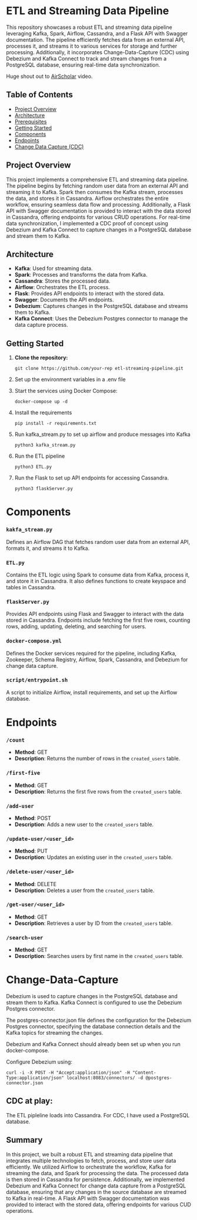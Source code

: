 # ETL and Streaming Data Pipeline

This repository showcases a robust ETL and streaming data pipeline leveraging Kafka, Spark, Airflow, Cassandra, and a Flask API with Swagger documentation. The pipeline efficiently fetches data from an external API, processes it, and streams it to various services for storage and further processing. Additionally, it incorporates Change-Data-Capture (CDC) using Debezium and Kafka Connect to track and stream changes from a PostgreSQL database, ensuring real-time data synchronization.

Huge shout out to [AirScholar](https://www.youtube.com/watch?v=GqAcTrqKcrY) video.

## Table of Contents

- [Project Overview](#project-overview)
- [Architecture](#architecture)
- [Prerequisites](#prerequisites)
- [Getting Started](#getting-started)
- [Components](#components)
- [Endpoints](#endpoints)
- [Change Data Capture (CDC)](#Change-Data-Capture)

## Project Overview

This project implements a comprehensive ETL and streaming data pipeline. The pipeline begins by fetching random user data from an external API and streaming it to Kafka. Spark then consumes the Kafka stream, processes the data, and stores it in Cassandra. Airflow orchestrates the entire workflow, ensuring seamless data flow and processing. Additionally, a Flask API with Swagger documentation is provided to interact with the data stored in Cassandra, offering endpoints for various CRUD operations. For real-time data synchronization, I implemented a CDC proof of concept using Debezium and Kafka Connect to capture changes in a PostgreSQL database and stream them to Kafka.

## Architecture

- **Kafka**: Used for streaming data.
- **Spark**: Processes and transforms the data from Kafka.
- **Cassandra**: Stores the processed data.
- **Airflow**: Orchestrates the ETL process.
- **Flask**: Provides API endpoints to interact with the stored data.
- **Swagger**: Documents the API endpoints.
- **Debezium**: Captures changes in the PostgreSQL database and streams them to Kafka.
- **Kafka Connect**: Uses the Debezium Postgres connector to manage the data capture process.

## Getting Started
 
1. **Clone the repository:**

   ```git clone https://github.com/your-rep etl-streaming-pipeline.git```

2. Set up the environment variables in a .env file

2. Start the services using Docker Compose:

    ```docker-compose up -d```

3. Install the requirements

    ```pip install -r requirements.txt```

4. Run kafka_stream.py to set up airflow and produce messages into Kafka

    ```python3 kafka_stream.py```

5. Run the ETL pipeline

    ```python3 ETL.py```

6. Run the Flask to set up API endpoints for accessing Cassandra.

    ```python3 flaskServer.py```

# Components

### `kakfa_stream.py`
Defines an Airflow DAG that fetches random user data from an external API, formats it, and streams it to Kafka.

### `ETL.py`
Contains the ETL logic using Spark to consume data from Kafka, process it, and store it in Cassandra. It also defines functions to create keyspace and tables in Cassandra.

### `flaskServer.py`
Provides API endpoints using Flask and Swagger to interact with the data stored in Cassandra. Endpoints include fetching the first five rows, counting rows, adding, updating, deleting, and searching for users.

### `docker-compose.yml`
Defines the Docker services required for the pipeline, including Kafka, Zookeeper, Schema Registry, Airflow, Spark, Cassandra, and Debezium for change data capture.

### `script/entrypoint.sh`
A script to initialize Airflow, install requirements, and set up the Airflow database.

# Endpoints

### `/count`
- **Method**: GET
- **Description**: Returns the number of rows in the `created_users` table.

### `/first-five`
- **Method**: GET
- **Description**: Returns the first five rows from the `created_users` table.

### `/add-user`
- **Method**: POST
- **Description**: Adds a new user to the `created_users` table.

### `/update-user/<user_id>`
- **Method**: PUT
- **Description**: Updates an existing user in the `created_users` table.

### `/delete-user/<user_id>`
- **Method**: DELETE
- **Description**: Deletes a user from the `created_users` table.

### `/get-user/<user_id>`
- **Method**: GET
- **Description**: Retrieves a user by ID from the `created_users` table.

### `/search-user`
- **Method**: GET
- **Description**: Searches users by first name in the `created_users` table.

# Change-Data-Capture

Debezium is used to capture changes in the PostgreSQL database and stream them to Kafka. Kafka Connect is configured to use the Debezium Postgres connector.

The postgres-connector.json file defines the configuration for the Debezium Postgres connector, specifying the database connection details and the Kafka topics for streaming the changes.

Debezium and Kafka Connect should already been set up when you run docker-compose. 

Configure Debezium using:

```curl -i -X POST -H "Accept:application/json" -H "Content-Type:application/json" localhost:8083/connectors/ -d @postgres-connector.json```

## CDC at play:

The ETL pipleline loads into Cassandra. For CDC, I have used a PostgreSQL database. 

## Summary

In this project, we built a robust ETL and streaming data pipeline that integrates multiple technologies to fetch, process, and store user data efficiently. We utilized Airflow to orchestrate the workflow, Kafka for streaming the data, and Spark for processing the data. The processed data is then stored in Cassandra for persistence. Additionally, we implemented Debezium and Kafka Connect for change data capture from a PostgreSQL database, ensuring that any changes in the source database are streamed to Kafka in real-time. A Flask API with Swagger documentation was provided to interact with the stored data, offering endpoints for various CUD operations.



